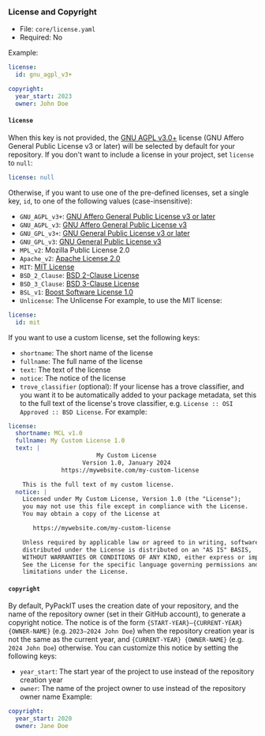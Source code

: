 ### License and Copyright

- File: `core/license.yaml`
- Required: No

Example:
```yaml
license:
  id: gnu_agpl_v3+

copyright:
  year_start: 2023
  owner: John Doe
```

#### `license`
When this key is not provided, the [GNU AGPL v3.0+](https://choosealicense.com/licenses/agpl-3.0/)
license (GNU Affero General Public License v3 or later) will be selected by default for your repository.
If you don't want to include a license in your project, set `license` to `null`:
```yaml
license: null
```
Otherwise, if you want to use one of the pre-defined licenses, set a single key, `id`,
to one of the following values (case-insensitive):
- `GNU_AGPL_v3+`: [GNU Affero General Public License v3 or later](https://choosealicense.com/licenses/agpl-3.0/)
- `GNU_AGPL_v3`: [GNU Affero General Public License v3](https://choosealicense.com/licenses/agpl-3.0/)
- `GNU_GPL_v3+`: [GNU General Public License v3 or later](https://choosealicense.com/licenses/gpl-3.0/)
- `GNU_GPL_v3`: [GNU General Public License v3](https://choosealicense.com/licenses/gpl-3.0/)
- `MPL_v2`: Mozilla Public License 2.0
- `Apache_v2`: [Apache License 2.0](https://choosealicense.com/licenses/apache-2.0/)
- `MIT`: [MIT License](https://choosealicense.com/licenses/mit/)
- `BSD_2_Clause`: [BSD 2-Clause License](https://choosealicense.com/licenses/bsd-2-clause/)
- `BSD_3_Clause`: [BSD 3-Clause License](https://choosealicense.com/licenses/bsd-3-clause/)
- `BSL_v1`: [Boost Software License 1.0](https://choosealicense.com/licenses/bsl-1.0/)
- `Unlicense`: The Unlicense
For example, to use the MIT license:
```yaml
license:
  id: mit
```
If you want to use a custom license, set the following keys:
- `shortname`: The short name of the license
- `fullname`: The full name of the license
- `text`: The text of the license
- `notice`: The notice of the license
- `trove_classifier` (optional): If your license has a trove classifier,
   and you want it to be automatically added to your package metadata,
   set this to the full text of the license's trove classifier, e.g. `License :: OSI Approved :: BSD License`.
For example:
```yaml
license:
  shortname: MCL v1.0
  fullname: My Custom License 1.0
  text: |
                         My Custom License
                     Version 1.0, January 2024
               https://mywebsite.com/my-custom-license

    This is the full text of my custom license.
  notice: |
    Licensed under My Custom License, Version 1.0 (the "License");
    you may not use this file except in compliance with the License.
    You may obtain a copy of the License at

       https://mywebsite.com/my-custom-license

    Unless required by applicable law or agreed to in writing, software
    distributed under the License is distributed on an "AS IS" BASIS,
    WITHOUT WARRANTIES OR CONDITIONS OF ANY KIND, either express or implied.
    See the License for the specific language governing permissions and
    limitations under the License.
```

#### `copyright`
By default, PyPackIT uses the creation date of your repository,
and the name of the repository owner (set in their GitHub account),
to generate a copyright notice. The notice is of the form
`{START-YEAR}–{CURRENT-YEAR} {OWNER-NAME}` (e.g. `2023–2024 John Doe`)
when the repository creation year is not the same as the current year,
and `{CURRENT-YEAR} {OWNER-NAME}` (e.g. `2024 John Doe`) otherwise.
You can customize this notice by setting the following keys:
- `year_start`: The start year of the project to use instead of the repository creation year
- `owner`: The name of the project owner to use instead of the repository owner name
Example:
```yaml
copyright:
  year_start: 2020
  owner: Jane Doe
```
